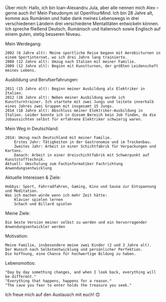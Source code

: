 Über mich:
  Hallo, ich bin Ioan-Alexandru Jula, aber alle nennen mich Alex – gerne auch ihr! Mein Pseudonym ist OpenYourMind. Ich bin 28 Jahre alt, komme aus Rumänien und habe dank meines Lebenswegs in drei verschiedenen Ländern drei verschiedene Mentalitäten entwickeln können. Ich spreche fließend Deutsch, Rumänisch und Italienisch sowie Englisch auf einem guten, stetig besseren Niveau.

Mein Werdegang:

    2002 (6 Jahre alt): Meine sportliche Reise begann mit Aerobicturnen in einem Sportinternat, wo ich drei Jahre lang trainierte.
    2008 (12 Jahre alt): Umzug nach Italien mit meiner Familie.
    2009 (12 Jahre alt): Beginn mit Kunstturnen, der größten Leidenschaft meines Lebens.
   
Ausbildung und Berufserfahrungen:

    2011 (15 Jahre alt): Beginn meiner Ausbildung als Elektriker in Italien.
    2012 (16 Jahre alt): Neben meiner Ausbildung wurde ich Kunstturntrainer. Ich startete mit zwei Jungs und leitete innerhalb eines Jahres zwei Gruppen mit insgesamt 15 Jungs.
    2014 (18 Jahre alt): Abschluss meiner Elektriker-Ausbildung in Italien. Leider konnte ich in diesem Bereich kein Job finden, da die Jobaussichten selbst für erfahrene Elektriker schwierig waren.

Mein Weg in Deutschland:

    2014: Umzug nach Deutschland mit meiner Familie.
        Erstes Jahr: Tätigkeiten in der Gastronomie und im Trockenbau.
        Zweites Jahr: Arbeit in einer Schichtfabrik für Verpackungen und Kartons.
        Danach: Arbeit in einer dreischichtfabrik mit Schwerpunkt auf Kunststofftechnik.
    Aktuell: Umschulung zum Fachinformatiker Fachrichtung Anwendungsentwicklung

Aktuelle Interessen & Ziele:

    Hobbys: Sport, Fahrradfahren, Gaming, Kino und Sauna zur Entspannung und Meditation.
    Was ich machen würde wenn ich mehr Zeit hätte:
        Klavier spielen lernen
        Schach und Billard spielen
        
Meine Ziele:

    Die beste Version meiner selbst zu werden und ein hervorragender Anwendungsentwickler werden
    
Motivation:

    Meine Familie, insbesondere meine zwei Kinder (2 und 3 Jahre alt).
    Der Wunsch nach Selbstentwicklung und persönlicher Perfektion.
    Die hoffnung, eine Chance für hochwertige Bildung zu haben.

Lebensmottos:

    "Day by day something changes, and when I look back, everything will be different."
    "Everything that happens, happens for a reason."
    "The cave you fear to enter holds the treasure you seek."

Ich freue mich auf den Austausch mit euch! 😊
